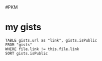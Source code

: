 #PKM
# my gists

```dataview
TABLE gists.url as "link", gists.isPublic
FROM "gists"
WHERE file.link != this.file.link
SORT gists.isPublic
```

